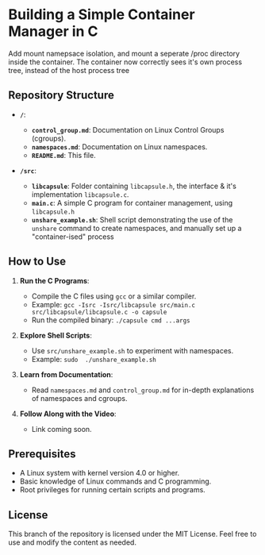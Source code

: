 # Building a Simple Container Manager in C

   Add mount namepsace isolation, and mount a seperate /proc directory inside the container. The container now correctly sees it's own process tree, instead of the host process tree

## Repository Structure

- **`/`**: 
  - **`control_group.md`**: Documentation on Linux Control Groups (cgroups).
  - **`namespaces.md`**: Documentation on Linux namespaces.
  - **`README.md`**: This file.
  
- **`/src`**: 
  - **`libcapsule`**: Folder containing `libcapsule.h`, the interface & it's implementation `libcapsule.c`.
  - **`main.c`**: A simple C program for container management, using `libcapsule.h`
  - **`unshare_example.sh`**: Shell script demonstrating the use of the `unshare` command to create namespaces, and manually set up a "container-ised" process

## How to Use

1. **Run the C Programs**:
   - Compile the C files using `gcc` or a similar compiler.
   - Example: `gcc -Isrc -Isrc/libcapsule src/main.c src/libcapsule/libcapsule.c -o capsule`
   - Run the compiled binary: `./capsule cmd ...args`

2. **Explore Shell Scripts**:
   - Use `src/unshare_example.sh` to experiment with namespaces.
   - Example: `sudo  ./unshare_example.sh`

3. **Learn from Documentation**:
   - Read `namespaces.md` and `control_group.md` for in-depth explanations of namespaces and cgroups.

4. **Follow Along with the Video**:
   - Link coming soon.

## Prerequisites

- A Linux system with kernel version 4.0 or higher.
- Basic knowledge of Linux commands and C programming.
- Root privileges for running certain scripts and programs.

##
## License

This branch of the repository is licensed under the MIT License. Feel free to use and modify the content as needed.
